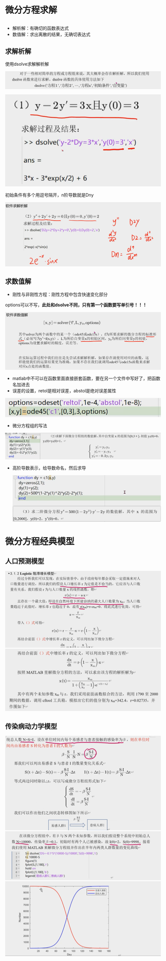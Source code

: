 # 微分方程求解

## 

* 解析解：有确切的函数表达式
* 数值解：求出离散的结果，无确切表达式

## 求解析解

使用dsolve求解解析解

![image-20220812115402960](笔记图片/image-20220812115402960.png)

 <img src="笔记图片/image-20220812115443230.png" alt="image-20220812115443230" style="zoom:67%;" />

初始条件有多个用逗号隔开，n阶导数就是Dny

![image-20220812115609703](笔记图片/image-20220812115609703.png)

## 求数值解

* 刚性与非刚性方程：刚性方程中包含快速变化部分

options可以不写，**此处和dsolve不同，只有第一个函数要写单引号！！！**

![image-20220812153323684](笔记图片/image-20220812153323684.png)

* matlab中不可以在函数里面直接嵌套函数，要在另一个文件中写好了，把函数名加进去
* 误差的设置，retol是相对误差，abstol是绝对误差属性 

![image-20220812153926750](笔记图片/image-20220812153926750.png)

* 微分方程组的写法

![image-20220812154344613](笔记图片/image-20220812154344613.png)

* 高阶导数表示，给导数命名，然后求导

  ![image-20220812154739118](笔记图片/image-20220812154739118.png)

  

# 微分方程经典模型

## 人口预测模型

![image-20220812155856763](笔记图片/image-20220812155856763.png)![image-20220812160707452](笔记图片/image-20220812160707452.png)

## 传染病动力学模型

![image-20220812164752192](笔记图片/image-20220812164752192.png)![image-20220812164855389](笔记图片/image-20220812164855389.png)![image-20220812164927156](笔记图片/image-20220812164927156.png)

